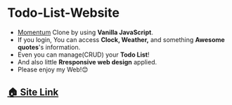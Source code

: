 # Todo-List-Website

- [Momentum](https://momentumdash.com/) Clone by using **Vanilla JavaScript**.
- If you login, You can access **Clock, Weather,** and something **Awesome quotes**'s information.
- Even you can manage(CRUD) your **Todo List**!
- And also little **Rresponsive web design** applied.
- Please enjoy my Web!😊

## [🏠 Site Link](https://mouse7871.github.io/todo-list-web/)
